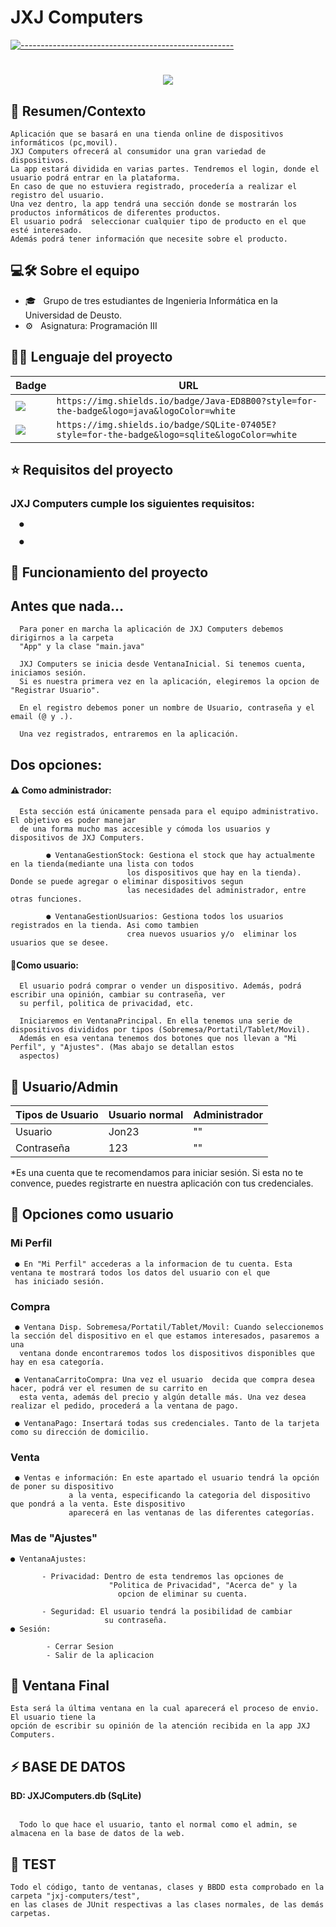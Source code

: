 # JXJ Computers

   [![-----------------------------------------------------](https://raw.githubusercontent.com/andreasbm/readme/master/assets/lines/colored.png)](#table-of-contents)

<h1 align="center">
  <a href="https://git.io/typing-svg">
    <img src="https://readme-typing-svg.herokuapp.com/?lines=Bienvenido/a!+👋;Esto+es+JXJComputers...;Empecemos!😊&center=true&size=30">
  </a>
</h1>

<h2> 📖 Resumen/Contexto </h2>

    Aplicación que se basará en una tienda online de dispositivos informáticos (pc,movil). 
    JXJ Computers ofrecerá al consumidor una gran variedad de dispositivos.    
    La app estará dividida en varias partes. Tendremos el login, donde el usuario podrá entrar en la plataforma.
    En caso de que no estuviera registrado, procedería a realizar el registro del usuario.
    Una vez dentro, la app tendrá una sección donde se mostrarán los productos informáticos de diferentes productos.
    El usuario podrá  seleccionar cualquier tipo de producto en el que esté interesado.
    Además podrá tener información que necesite sobre el producto.

## 💻🛠 Sobre el equipo

- 🎓 &nbsp; Grupo de tres estudiantes de Ingenieria Informática en la Universidad de Deusto.
- ⚙️ &nbsp; Asignatura: Programación III


## 👩‍💻 Lenguaje del proyecto 

Badge | URL
------------ | -------------
<img src="https://img.shields.io/badge/Java-ED8B00?style=for-the-badge&logo=java&logoColor=white" /> | `https://img.shields.io/badge/Java-ED8B00?style=for-the-badge&logo=java&logoColor=white`
<img src="https://img.shields.io/badge/SQLite-07405E?style=for-the-badge&logo=sqlite&logoColor=white" /> | `https://img.shields.io/badge/SQLite-07405E?style=for-the-badge&logo=sqlite&logoColor=white`

   
   
 ## ⭐️ Requisitos del proyecto
 
   <h3> JXJ Computers cumple los siguientes requisitos: </h3>    
      
      ●                              
                              
      ●  


## 🚀 Funcionamiento del proyecto

<h2> Antes que nada... </h2>

      Para poner en marcha la aplicación de JXJ Computers debemos dirigirnos a la carpeta 
      "App" y la clase "main.java"
   
      JXJ Computers se inicia desde VentanaInicial. Si tenemos cuenta, iniciamos sesión. 
      Si es nuestra primera vez en la aplicación, elegiremos la opcion de "Registrar Usuario".

      En el registro debemos poner un nombre de Usuario, contraseña y el email (@ y .).

      Una vez registrados, entraremos en la aplicación. 
      
   <h2> Dos opciones: </h2>
                      
   <h4> ⚠️ Como administrador: </h4>
      
      Esta sección está únicamente pensada para el equipo administrativo. El objetivo es poder manejar 
      de una forma mucho mas accesible y cómoda los usuarios y dispositivos de JXJ Computers.
      
      		● VentanaGestionStock: Gestiona el stock que hay actualmente en la tienda(mediante una lista con todos 
                              los dispositivos que hay en la tienda). Donde se puede agregar o eliminar dispositivos segun 
                              las necesidades del administrador, entre otras funciones.
                              
      		● VentanaGestionUsuarios: Gestiona todos los usuarios registrados en la tienda. Asi como tambien 
                              crea nuevos usuarios y/o  eliminar los usuarios que se desee. 
        
   <h4> 📝Como usuario: </h4>
   
      El usuario podrá comprar o vender un dispositivo. Además, podrá escribir una opinión, cambiar su contraseña, ver
      su perfil, politica de privacidad, etc.
      
      Iniciaremos en VentanaPrincipal. En ella tenemos una serie de dispositivos divididos por tipos (Sobremesa/Portatil/Tablet/Movil). 
      Además en esa ventana tenemos dos botones que nos llevan a "Mi Perfil", y "Ajustes". (Mas abajo se detallan estos 
      aspectos)
      
 ## 🧐 Usuario/Admin

Tipos de Usuario|Usuario normal | Administrador
-------------|------------- | -------------
Usuario|Jon23  | ""
Contraseña|123  | ""

*Es una cuenta que te recomendamos para iniciar sesión. Si esta no te convence, puedes registrarte en nuestra aplicación con tus 
credenciales.
      
      
   <h2>🐳 Opciones como usuario </h2>
   
   <h3> Mi Perfil </h3>
   
     ● En "Mi Perfil" accederas a la informacion de tu cuenta. Esta ventana te mostrará todos los datos del usuario con el que 
     has iniciado sesión.

      
   <h3> Compra</h3>
   
     ● Ventana Disp. Sobremesa/Portatil/Tablet/Movil: Cuando seleccionemos la sección del dispositivo en el que estamos interesados, pasaremos a una 
      ventana donde encontraremos todos los dispositivos disponibles que hay en esa categoría.
      
     ● VentanaCarritoCompra: Una vez el usuario  decida que compra desea hacer, podrá ver el resumen de su carrito en 
      esta venta, además del precio y algún detalle más. Una vez desea realizar el pedido, procederá a la ventana de pago.
      
     ● VentanaPago: Insertará todas sus credenciales. Tanto de la tarjeta como su dirección de domicilio. 
    
      
  <h3> Venta </h3>
  
     ● Ventas e información: En este apartado el usuario tendrá la opción de poner su dispositivo
			     a la venta, especificando la categoria del dispositivo que pondrá a la venta. Este dispositivo
			     aparecerá en las ventanas de las diferentes categorías.
                                 
                                 
                     
  <h3> Mas de "Ajustes" </h3>      
               
    ● VentanaAjustes:    
   
		   - Privacidad: Dentro de esta tendremos las opciones de
			              "Politica de Privacidad", "Acerca de" y la
			                opcion de eliminar su cuenta.
               
		   - Seguridad: El usuario tendrá la posibilidad de cambiar
			             su contraseña.            
    ● Sesión:
       
		    - Cerrar Sesion
		    - Salir de la aplicacion
    
    
    
   <h2> 🚚 Ventana Final </h2>
   
	Esta será la última ventana en la cual aparecerá el proceso de envio. El usuario tiene la 
	opción de escribir su opinión de la atención recibida en la app JXJ Computers.
    
      
      
  <h2> ⚡️ BASE DE DATOS </h2>
  
   <b> BD: JXJComputers.db (SqLite) </b>
  <br> </br>
      
      Todo lo que hace el usuario, tanto el normal como el admin, se almacena en la base de datos de la web.
   
      
  <h2> 📖 TEST </h2>
  	
	Todo el código, tanto de ventanas, clases y BBDD esta comprobado en la carpeta "jxj-computers/test",
	en las clases de JUnit respectivas a las clases normales, de las demás carpetas.
  	
      
